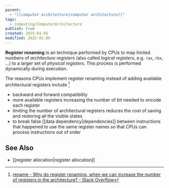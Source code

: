 ```yaml
---
parent:
  - "[[computer architecture|computer architecture]]"
tags:
  - computing/ComputerArchitecture
publish: true
created: 2025-01-05
modified: 2025-01-05
---
```

**Register renaming** is an technique performed by CPUs to map limited numbers of _architecture registers_ (also called _logical registers_, e.g. `rax`, `rbx`, ...) to a larger set of _physical registers_. This process is performed dynamically during execution.

The reasons CPUs implement register renaming instead of adding available architectural registers include [^1]
- backward and forward compatibility
- more available registers increasing the number of bit needed to encode each register
- limiting the number of architectural registers reduces the cost of saving and restoring all the visible states
- to break false [[data dependency|dependencies]] between instructions that happened to use the same register names so that CPUs can process instructions out of order

## See Also
- [[register allocation|register allocation]]

[^1]: [rename - Why do register renaming, when we can increase the number of registers in the architecture? - Stack Overflow](https://stackoverflow.com/questions/59143089/why-do-register-renaming-when-we-can-increase-the-number-of-registers-in-the-ar)
